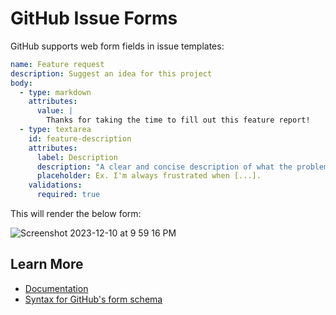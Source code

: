 # GitHub Issue Forms

GitHub supports web form fields in issue templates:

```yaml
name: Feature request
description: Suggest an idea for this project
body:
  - type: markdown
    attributes:
      value: |
        Thanks for taking the time to fill out this feature report!
  - type: textarea
    id: feature-description
    attributes:
      label: Description
      description: "A clear and concise description of what the problem is."
      placeholder: Ex. I'm always frustrated when [...].
    validations:
      required: true
```

This will render the below form:

![Screenshot 2023-12-10 at 9 59 16 PM](https://github.com/petermekhaeil/til/assets/4616064/bdf28f4e-bc6c-4303-a789-8b2c3b9b9c09)

## Learn More
- [Documentation](https://docs.github.com/en/communities/using-templates-to-encourage-useful-issues-and-pull-requests/configuring-issue-templates-for-your-repository#creating-issue-forms)
- [Syntax for GitHub's form schema](https://docs.github.com/en/communities/using-templates-to-encourage-useful-issues-and-pull-requests/syntax-for-githubs-form-schema)
